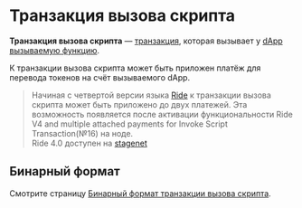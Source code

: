 # Транзакция вызова скрипта

**Транзакция вызова скрипта** — [транзакция](/ru/blockchain/transaction.md), которая вызывает у [dApp](/ru/blockchain/account/dapp.md) [вызываемую функцию](/ru/ride/functions/callable-function.md).

К транзакции вызова скрипта может быть приложен платёж для перевода токенов на счёт вызываемого dApp.

> Начиная с четвертой версии языка [Ride](/ru/ride/about-ride.md) к транзакции вызова скрипта может быть приложено до двух платежей. Эта возможность появляется после активации функциональности Ride V4 and multiple attached payments for Invoke Script Transaction(№16) на ноде.<br>Ride 4.0 доступен на [stagenet](/ru/blockchain/blockchain-network/stage-network.md)

## Бинарный формат

Смотрите страницу [Бинарный формат транзакции вызова скрипта](/ru/blockchain/binary-format/transaction-binary-format/invoke-script-transaction-binary-format.md).
